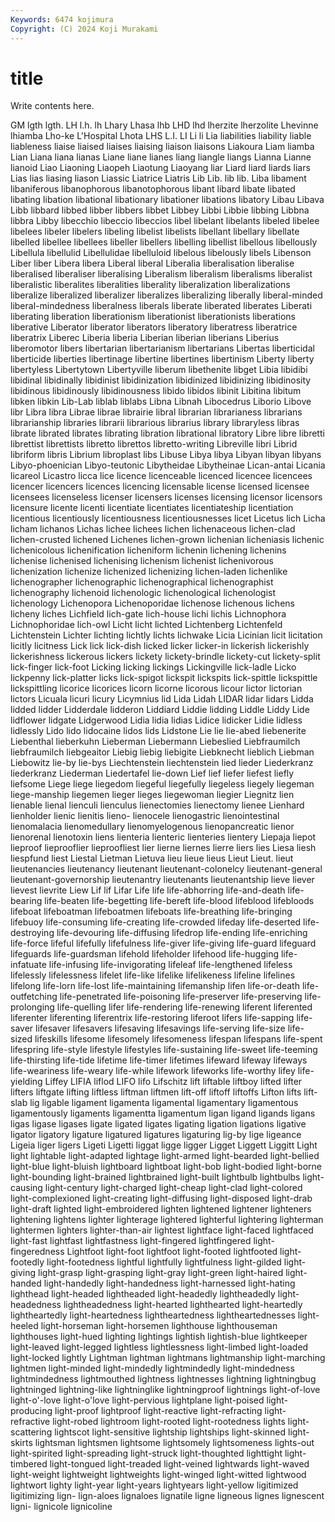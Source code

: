 ```yaml
---
Keywords: 6474 kojimura
Copyright: (C) 2024 Koji Murakami
---
```


# title

Write contents here.



GM lgth lgth. LH l.h. lh Lhary Lhasa lhb LHD
lhd lherzite lherzolite Lhevinne lhiamba Lho-ke L'Hospital Lhota LHS L.I.
LI Li li Lia liabilities liability liable liableness liaise liaised
liaises liaising liaison liaisons Liakoura Liam liamba Lian Liana liana
lianas Liane liane lianes liang liangle liangs Lianna Lianne lianoid
Liao Liaoning Liaopeh Liaotung Liaoyang liar Liard liard liards liars
Lias lias liasing liason Liassic Liatrice Liatris Lib Lib. lib
lib. Liba libament libaniferous libanophorous libanotophorous libant libard libate libated
libating libation libational libationary libationer libations libatory Libau Libava Libb
libbard libbed libber libbers libbet Libbey Libbi Libbie libbing Libbna
libbra Libby libecchio libeccio libeccios libel libelant libelants libeled libelee
libelees libeler libelers libeling libelist libelists libellant libellary libellate libelled
libellee libellees libeller libellers libelling libellist libellous libellously Libellula libellulid
Libellulidae libelluloid libelous libelously libels Libenson Liber liber Libera libera
Liberal liberal Liberalia liberalisation liberalise liberalised liberaliser liberalising Liberalism liberalism
liberalisms liberalist liberalistic liberalites liberalities liberality liberalization liberalizations liberalize liberalized
liberalizer liberalizes liberalizing liberally liberal-minded liberal-mindedness liberalness liberals liberate liberated
liberates Liberati liberating liberation liberationism liberationist liberationists liberations liberative Liberator
liberator liberators liberatory liberatress liberatrice liberatrix Liberec Liberia liberia Liberian
liberian liberians Liberius liberomotor libers libertarian libertarianism libertarians Libertas liberticidal
liberticide liberties libertinage libertine libertines libertinism Liberty liberty libertyless Libertytown
Libertyville liberum libethenite libget Libia libidibi libidinal libidinally libidinist libidinization
libidinized libidinizing libidinosity libidinous libidinously libidinousness libido libidos libinit Libitina
libitum libken libkin Lib-Lab liblab liblabs Libna Libnah Libocedrus Liborio
Libove libr Libra libra Librae librae librairie libral librarian librarianess
librarians librarianship libraries librarii librarious librarius library libraryless libras librate
librated librates librating libration librational libratory Libre libre libretti librettist
librettists libretto librettos libretto-writing Libreville libri Librid libriform libris Librium
libroplast libs Libuse Libya libya Libyan libyan libyans Libyo-phoenician Libyo-teutonic
Libytheidae Libytheinae Lican-antai Licania licareol Licastro licca lice licence licenceable
licenced licencee licencees licencer licencers licences licencing licensable license licensed
licensee licensees licenseless licenser licensers licenses licensing licensor licensors licensure
licente licenti licentiate licentiates licentiateship licentiation licentious licentiously licentiousness licentiousnesses
licet Licetus lich Licha licham lichanos Lichas lichee lichees lichen
lichenaceous lichen-clad lichen-crusted lichened Lichenes lichen-grown lichenian licheniasis lichenic lichenicolous
lichenification licheniform lichenin lichening lichenins lichenise lichenised lichenising lichenism lichenist
lichenivorous lichenization lichenize lichenized lichenizing lichen-laden lichenlike lichenographer lichenographic lichenographical
lichenographist lichenography lichenoid lichenologic lichenological lichenologist lichenology Lichenopora Lichenoporidae lichenose
lichenous lichens licheny liches Lichfield lich-gate lich-house lichi lichis Lichnophora
Lichnophoridae lich-owl Licht licht lichted Lichtenberg Lichtenfeld Lichtenstein Lichter lichting
lichtly lichts lichwake Licia Licinian licit licitation licitly licitness Lick
lick lick-dish licked licker licker-in lickerish lickerishly lickerishness lickerous lickers
lickety lickety-brindle lickety-cut lickety-split lick-finger lick-foot Licking licking lickings Lickingville
lick-ladle Licko lickpenny lick-platter licks lick-spigot lickspit lickspits lick-spittle lickspittle
lickspittling licorice licorices licorn licorne licorous licour lictor lictorian lictors
Licuala licuri licury Licymnius lid Lida Lidah LIDAR lidar lidars
Lidda lidded lidder Lidderdale lidderon Liddiard Liddie lidding Liddle Liddy
Lide lidflower lidgate Lidgerwood Lidia lidia lidias Lidice lidicker Lidie
lidless lidlessly Lido lido lidocaine lidos lids Lidstone Lie lie
lie-abed liebenerite Liebenthal lieberkuhn Lieberman Liebermann Liebeslied Liebfraumilch liebfraumilch liebgeaitor
Liebig liebig liebigite Liebknecht lieblich Liebman Liebowitz lie-by lie-bys Liechtenstein
liechtenstein lied lieder Liederkranz liederkranz Liederman Liedertafel lie-down Lief lief
liefer liefest liefly liefsome Liege liege liegedom liegeful liegefully liegeless
liegely liegeman liege-manship liegemen lieger lieges liegewoman liegier Liegnitz lien
lienable lienal lienculi lienculus lienectomies lienectomy lienee Lienhard lienholder lienic
lienitis lieno- lienocele lienogastric lienointestinal lienomalacia lienomedullary lienomyelogenous lienopancreatic lienor
lienorenal lienotoxin liens lienteria lienteric lienteries lientery Liepaja liepot lieproof
lieprooflier lieproofliest lier lierne liernes lierre liers lies Liesa liesh
liespfund liest Liestal Lietman Lietuva lieu lieue lieus Lieut Lieut.
lieut lieutenancies lieutenancy lieutenant lieutenant-colonelcy lieutenant-general lieutenant-governorship lieutenantry lieutenants lieutenantship
lieve liever lievest lievrite Liew Lif lif Lifar Life life
life-abhorring life-and-death life-bearing life-beaten life-begetting life-bereft life-blood lifeblood lifebloods lifeboat
lifeboatman lifeboatmen lifeboats life-breathing life-bringing lifebuoy life-consuming life-creating life-crowded lifeday
life-deserted life-destroying life-devouring life-diffusing lifedrop life-ending life-enriching life-force lifeful lifefully
lifefulness life-giver life-giving life-guard lifeguard lifeguards life-guardsman lifehold lifeholder lifehood
life-hugging life-infatuate life-infusing life-invigorating lifeleaf life-lengthened lifeless lifelessly lifelessness lifelet
life-like lifelike lifelikeness lifeline lifelines lifelong life-lorn life-lost life-maintaining lifemanship
lifen life-or-death life-outfetching life-penetrated life-poisoning life-preserver life-preserving life-prolonging life-quelling lifer
life-rendering life-renewing liferent liferented liferenter liferenting liferentrix life-restoring liferoot lifers
life-sapping life-saver lifesaver lifesavers lifesaving lifesavings life-serving life-size life-sized lifeskills
lifesome lifesomely lifesomeness lifespan lifespans life-spent lifespring life-style lifestyle lifestyles
life-sustaining life-sweet life-teeming life-thirsting life-tide lifetime life-timer lifetimes lifeward lifeway
lifeways life-weariness life-weary life-while lifework lifeworks life-worthy lifey life-yielding Liffey
LIFIA liflod LIFO lifo Lifschitz lift liftable liftboy lifted lifter
lifters liftgate lifting liftless liftman liftmen lift-off liftoff liftoffs Lifton
lifts lift-slab lig ligable ligament ligamenta ligamental ligamentary ligamentous ligamentously
ligaments ligamentta ligamentum ligan ligand ligands ligans ligas ligase ligases
ligate ligated ligates ligating ligation ligations ligative ligator ligatory ligature
ligatured ligatures ligaturing lig-by lige ligeance Ligeia liger ligers Ligeti
Ligetti liggat ligge ligger Ligget Liggett Liggitt Light light lightable
light-adapted lightage light-armed light-bearded light-bellied light-blue light-bluish lightboard lightboat light-bob
light-bodied light-borne light-bounding light-brained lightbrained light-built lightbulb lightbulbs light-causing light-century
light-charged light-cheap light-clad light-colored light-complexioned light-creating light-diffusing light-disposed light-drab light-draft
lighted light-embroidered lighten lightened lightener lighteners lightening lightens lighter lighterage
lightered lighterful lightering lighterman lightermen lighters lighter-than-air lightest lightface light-faced
lightfaced light-fast lightfast lightfastness light-fingered lightfingered light-fingeredness Lightfoot light-foot lightfoot
light-footed lightfooted light-footedly light-footedness lightful lightfully lightfulness light-gilded light-giving light-grasp
light-grasping light-gray light-green light-haired light-handed light-handedly light-handedness light-harnessed light-hating lighthead
light-headed lightheaded light-headedly lightheadedly light-headedness lightheadedness light-hearted lighthearted light-heartedly lightheartedly
light-heartedness lightheartedness lightheartednesses light-heeled light-horseman light-horsemen lighthouse lighthouseman lighthouses light-hued
lighting lightings lightish lightish-blue lightkeeper light-leaved light-legged lightless lightlessness light-limbed
light-loaded light-locked lightly Lightman lightman lightmans lightmanship light-marching lightmen light-minded
light-mindedly lightmindedly light-mindedness lightmindedness lightmouthed lightness lightnesses lightning lightningbug lightninged
lightning-like lightninglike lightningproof lightnings light-of-love light-o'-love light-o'love light-pervious lightplane light-poised
light-producing light-proof lightproof light-reactive light-refracting light-refractive light-robed lightroom light-rooted light-rootedness
lights light-scattering lightscot light-sensitive lightship lightships light-skinned light-skirts lightsman lightsmen
lightsome lightsomely lightsomeness lights-out light-spirited light-spreading light-struck light-thoughted lighttight light-timbered
light-tongued light-treaded light-veined lightwards light-waved light-weight lightweight lightweights light-winged light-witted
lightwood lightwort lighty light-year light-years lightyears light-yellow ligitimized ligitimizing lign-
lign-aloes lignaloes lignatile ligne ligneous lignes lignescent ligni- lignicole lignicoline
